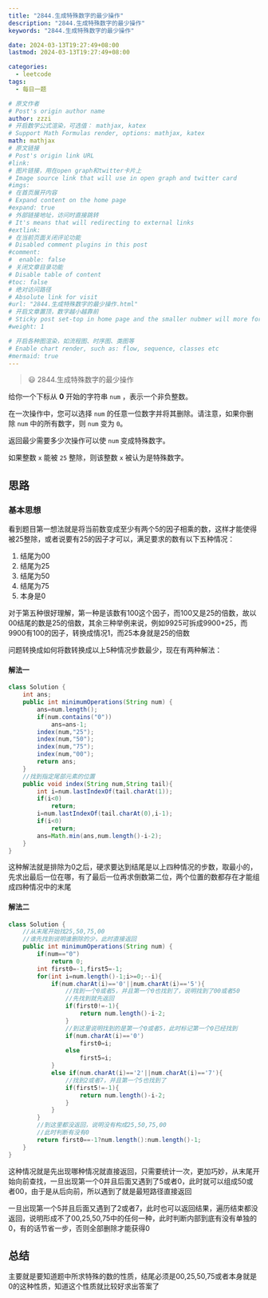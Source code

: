 ```yaml
---
title: "2844.生成特殊数字的最少操作"
description: "2844.生成特殊数字的最少操作"
keywords: "2844.生成特殊数字的最少操作"

date: 2024-03-13T19:27:49+08:00
lastmod: 2024-03-13T19:27:49+08:00

categories:
  - leetcode
tags:
  -	每日一题

# 原文作者
# Post's origin author name
author: zzzi
# 开启数学公式渲染，可选值： mathjax, katex
# Support Math Formulas render, options: mathjax, katex
math: mathjax
# 原文链接
# Post's origin link URL
#link:
# 图片链接，用在open graph和twitter卡片上
# Image source link that will use in open graph and twitter card
#imgs:
# 在首页展开内容
# Expand content on the home page
#expand: true
# 外部链接地址，访问时直接跳转
# It's means that will redirecting to external links
#extlink:
# 在当前页面关闭评论功能
# Disabled comment plugins in this post
#comment:
#  enable: false
# 关闭文章目录功能
# Disable table of content
#toc: false
# 绝对访问路径
# Absolute link for visit
#url: "2844.生成特殊数字的最少操作.html"
# 开启文章置顶，数字越小越靠前
# Sticky post set-top in home page and the smaller nubmer will more forward.
#weight: 1

# 开启各种图渲染，如流程图、时序图、类图等
# Enable chart render, such as: flow, sequence, classes etc
#mermaid: true
---
```


> 😃 2844.生成特殊数字的最少操作

给你一个下标从 **0** 开始的字符串 `num` ，表示一个非负整数。

在一次操作中，您可以选择 `num` 的任意一位数字并将其删除。请注意，如果你删除 `num` 中的所有数字，则 `num` 变为 `0`。

返回最少需要多少次操作可以使 `num` 变成特殊数字。

如果整数 `x` 能被 `25` 整除，则该整数 `x` 被认为是特殊数字。

<!--more-->

## 思路

### 基本思想

看到题目第一想法就是将当前数变成至少有两个5的因子相乘的数，这样才能使得被25整除，或者说要有25的因子才可以，满足要求的数有以下五种情况：

1. 结尾为00
2. 结尾为25
3. 结尾为50
4. 结尾为75
5. 本身是0

对于第五种很好理解，第一种是该数有100这个因子，而100又是25的倍数，故以00结尾的数是25的倍数，其余三种举例来说，例如9925可拆成9900+25，而9900有100的因子，转换成情况1，而25本身就是25的倍数

问题转换成如何将数转换成以上5种情况步数最少，现在有两种解法：

#### 解法一

```java
class Solution {
    int ans;
    public int minimumOperations(String num) {
        ans=num.length();
        if(num.contains("0"))
            ans=ans-1;
        index(num,"25");
        index(num,"50");
        index(num,"75");
        index(num,"00");
        return ans;
    }
    //找到指定尾部元素的位置
    public void index(String num,String tail){
        int i=num.lastIndexOf(tail.charAt(1));
        if(i<0)
            return;
        i=num.lastIndexOf(tail.charAt(0),i-1);
        if(i<0)
            return;
        ans=Math.min(ans,num.length()-i-2);
    }
}
```

这种解法就是排除为0之后，硬求要达到结尾是以上四种情况的步数，取最小的，先求出最后一位在哪，有了最后一位再求倒数第二位，两个位置的数都存在才能组成四种情况中的末尾

#### 解法二

```java
class Solution {
    //从末尾开始找25,50,75,00
    //谁先找到说明谁删除的少，此时直接返回
    public int minimumOperations(String num) {
        if(num=="0")
            return 0;
        int first0=-1,first5=-1;
        for(int i=num.length()-1;i>=0;--i){
            if(num.charAt(i)=='0'||num.charAt(i)=='5'){
                //找到一个0或者5，并且第一个0也找到了，说明找到了00或者50
                //先找到就先返回
                if(first0!=-1){
                    return num.length()-i-2;
                }
                //到这里说明找到的是第一个0或者5，此时标记第一个0已经找到
                if(num.charAt(i)=='0')
                    first0=i;
                else    
                    first5=i;
            }
            else if(num.charAt(i)=='2'||num.charAt(i)=='7'){
                //找到2或者7，并且第一个5也找到了
                if(first5!=-1){
                    return num.length()-i-2;
                }
            }
        }
        //到这里都没返回，说明没有构成25,50,75,00
        //此时判断有没有0
        return first0==-1?num.length():num.length()-1;
    }
}
```

这种情况就是先出现哪种情况就直接返回，只需要统计一次，更加巧妙，从末尾开始向前查找，一旦出现第一个0并且后面又遇到了5或者0，此时就可以组成50或者00，由于是从后向前，所以遇到了就是最短路径直接返回

一旦出现第一个5并且后面又遇到了2或者7，此时也可以返回结果，遍历结束都没返回，说明形成不了00,25,50,75中的任何一种，此时判断内部到底有没有单独的0，有的话节省一步，否则全部删除才能获得0

## 总结

主要就是要知道题中所求特殊的数的性质，结尾必须是00,25,50,75或者本身就是0的这种性质，知道这个性质就比较好求出答案了
